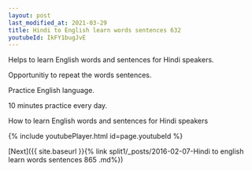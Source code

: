 ```yaml
---
layout: post
last_modified_at: 2021-03-29
title: Hindi to English learn words sentences 632 
youtubeId: IkFY1bugJvE
---
```

 
 
Helps to learn English words and sentences for Hindi speakers.

Opportunitiy to repeat the words sentences. 

Practice English language. 
 
10 minutes practice every day. 
 
How to learn English words and sentences for Hindi speakers 
 
{% include youtubePlayer.html id=page.youtubeId %}
 
 
[Next]({{ site.baseurl }}{% link  split1/_posts/2016-02-07-Hindi to english learn words sentences 865 .md%})
 
